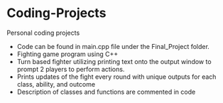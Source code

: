 # Coding-Projects
Personal coding projects

- Code can be found in main.cpp file under the Final_Project folder.
- Fighting game program using C++
- Turn based fighter utilizing printing text onto the output window to prompt 2 players to perform actions.
- Prints updates of the fight every round with unique outputs for each class, ability, and outcome
- Description of classes and functions are commented in code



